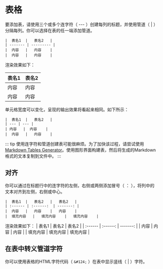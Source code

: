 # 表格

要添加表，请使用三个或多个连字符（ --- ）创建每列的标题，并使用管道（ | ）分隔每列。你可以选择在表的任一端添加管道。

```
|  表名1  |   表名2   |
| ------- | --------- |
|  内容   |   内容    |
|  内容   |   内容    |
```

渲染效果如下：

|  表名1  |   表名2   |
| ------- | --------- |
|  内容   |   内容    |
|  内容   |   内容    |

单元格宽度可以变化，呈现的输出效果将看起来相同。如下所示：

```
|  表名1  |   表名2   |
| --- | --- |
| 内容   |  内容    |
|  内容   |   内容    |
```

::: tip
使用连字符和管道创建表可能很麻烦。为了加快该过程，请尝试使用[Markdown Tables Generator](https://www.tablesgenerator.com/markdown_tables)。使用图形界面构建表，然后将生成的Markdown格式的文本复制到文件中。
:::

## 对齐

你可以通过在标题行中的连字符的左侧，右侧或两侧添加冒号（ ： ），将列中的文本对齐到左侧，右侧或中心。
```
|  表名1  |   表名2   |   表名2   |
| :------ | :------:  | -------: |
|  内容   |   内容    |   内容    |
|  填充内容   |   填充内容    |   填充内容    |
```

渲染效果如下：
|  表名1  |   表名2   |   表名2   |
| :------ | :------:  | -------: |
|  内容   |   内容    |   内容    |
|  填充内容   |   填充内容    |   填充内容    |

## 在表中转义管道字符
你可以使用表格的HTML字符代码（ `&#124;` ）在表中显示竖线（ | ）字符。